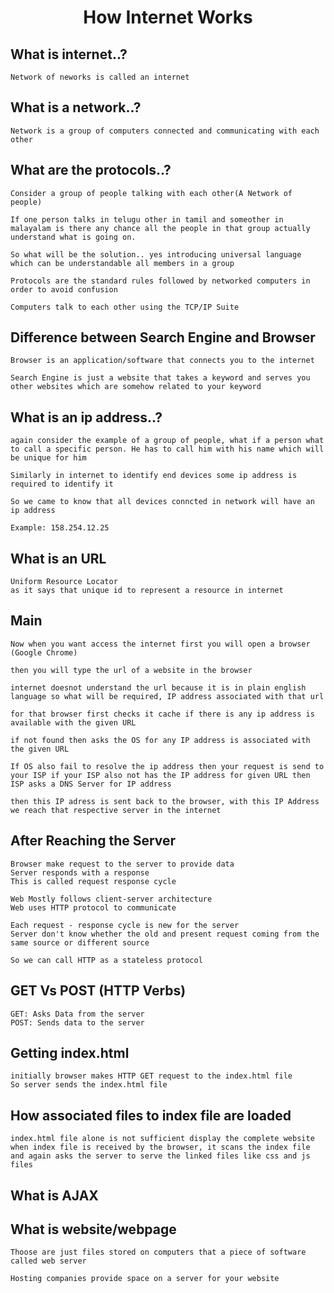 # <center>How Internet Works</center>

## What is internet..?

    Network of neworks is called an internet

## What is a network..?

    Network is a group of computers connected and communicating with each other

## What are the protocols..?

    Consider a group of people talking with each other(A Network of people)

    If one person talks in telugu other in tamil and someother in malayalam is there any chance all the people in that group actually understand what is going on.

    So what will be the solution.. yes introducing universal language which can be understandable all members in a group

    Protocols are the standard rules followed by networked computers in order to avoid confusion

    Computers talk to each other using the TCP/IP Suite

## Difference between Search Engine and Browser

    Browser is an application/software that connects you to the internet

    Search Engine is just a website that takes a keyword and serves you other websites which are somehow related to your keyword

## What is an ip address..?

    again consider the example of a group of people, what if a person what to call a specific person. He has to call him with his name which will be unique for him

    Similarly in internet to identify end devices some ip address is required to identify it

    So we came to know that all devices conncted in network will have an ip address

    Example: 158.254.12.25

## What is an URL

    Uniform Resource Locator
    as it says that unique id to represent a resource in internet

## Main

    Now when you want access the internet first you will open a browser
    (Google Chrome)

    then you will type the url of a website in the browser

    internet doesnot understand the url because it is in plain english language so what will be required, IP address associated with that url

    for that browser first checks it cache if there is any ip address is available with the given URL

    if not found then asks the OS for any IP address is associated with the given URL

    If OS also fail to resolve the ip address then your request is send to your ISP if your ISP also not has the IP address for given URL then ISP asks a DNS Server for IP address

    then this IP adress is sent back to the browser, with this IP Address we reach that respective server in the internet

## After Reaching the Server

    Browser make request to the server to provide data
    Server responds with a response
    This is called request response cycle

    Web Mostly follows client-server architecture
    Web uses HTTP protocol to communicate

    Each request - response cycle is new for the server
    Server don't know whether the old and present request coming from the same source or different source

    So we can call HTTP as a stateless protocol

## GET Vs POST (HTTP Verbs)

    GET: Asks Data from the server
    POST: Sends data to the server

## Getting index.html

    initially browser makes HTTP GET request to the index.html file
    So server sends the index.html file

## How associated files to index file are loaded

    index.html file alone is not sufficient display the complete website
    when index file is received by the browser, it scans the index file and again asks the server to serve the linked files like css and js files

## What is AJAX


## What is website/webpage

    Thoose are just files stored on computers that a piece of software called web server

    Hosting companies provide space on a server for your website